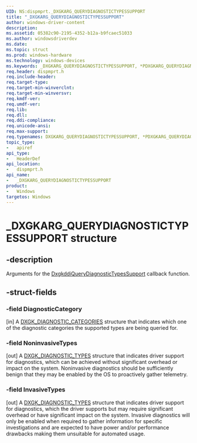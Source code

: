 ```yaml
---
UID: NS:dispmprt._DXGKARG_QUERYDIAGNOSTICTYPESSUPPORT
title: "_DXGKARG_QUERYDIAGNOSTICTYPESSUPPORT"
author: windows-driver-content
description:
ms.assetid: 05382c90-2195-4352-b12a-b9fcaec51033
ms.author: windowsdriverdev
ms.date:
ms.topic: struct
ms.prod: windows-hardware
ms.technology: windows-devices
ms.keywords: _DXGKARG_QUERYDIAGNOSTICTYPESSUPPORT, *PDXGKARG_QUERYDIAGNOSTICTYPESSUPPORT, DXGKARG_QUERYDIAGNOSTICTYPESSUPPORT,
req.header: dispmprt.h
req.include-header:
req.target-type:
req.target-min-winverclnt:
req.target-min-winversvr:
req.kmdf-ver:
req.umdf-ver:
req.lib:
req.dll:
req.ddi-compliance:
req.unicode-ansi:
req.max-support:
req.typenames: DXGKARG_QUERYDIAGNOSTICTYPESSUPPORT, *PDXGKARG_QUERYDIAGNOSTICTYPESSUPPORT
topic_type:
-	apiref
api_type:
-	HeaderDef
api_location:
-	dispmprt.h
api_name:
-	_DXGKARG_QUERYDIAGNOSTICTYPESSUPPORT
product: 
-	Windows
targetos: Windows
---
```


# _DXGKARG_QUERYDIAGNOSTICTYPESSUPPORT structure

## -description

Arguments for the [DxgkddiQueryDiagnosticTypesSupport](nc-dispmprt-dxgkddi_querydiagnostictypessupport.md) callback function.

## -struct-fields

### -field DiagnosticCategory

[in] A [DXGK_DIAGNOSTIC_CATEGORIES](ns-dispmprt-_dxgk_diagnostic_categories.md) structure that indicates which one of the diagnostic categories the supported types are being queried for.

### -field NoninvasiveTypes

[out] A [DXGK_DIAGNOSTIC_TYPES](ns-dispmprt-_dxgk_diagnostic_types.md) structure that indicates driver support for diagnostics, which can be achieved without significant overhead or impact on the system. Noninvasive diagnostics should be sufficiently benign that they may be enabled by the OS to proactively gather telemetry.

### -field InvasiveTypes

[out] A [DXGK_DIAGNOSTIC_TYPES](ns-dispmprt-_dxgk_diagnostic_types.md) structure that indicates driver support for diagnostics, which the driver supports but may require significant overhead or have significant impact on the system. Invasive diagnostics will only be enabled when required to gather information for specific investigations and are expected to have power and/or performance drawbacks making them unsuitable for automated usage.

